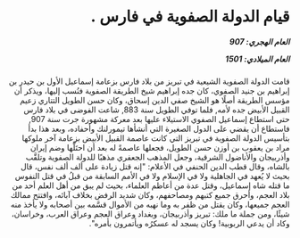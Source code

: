 <h1 dir="rtl">قيام الدولة الصفوية في فارس .</h1>

<h5 dir="rtl">العام الهجري:  907

العام الميلادي: 1501

</h5>

<p dir="rtl">قامت الدولة الصفوية الشيعية في تبريز من بلاد فارس بزعامة إسماعيل الأول بن حيدر بن إبراهيم بن جنيد الصفوي، كان جده إبراهيم شيخ الطريقة الصفوية فنُسب إليها، ويذكر أن مؤسس الطريقة أصلًا هو الشيخ صفي الدين إسحاق، وكان حسن الطويل التتاري زعيم القبيل الأبيض جده لأمه, فلما توفي الطويل سنة 883, شاعت الفوضى في بلاد فارس حتى استطاع إسماعيل الصفوي الاستيلاء عليها بعد معركة مشهورة جرت سنة 907, فاستطاع أن يقضي على الدول الصغيرة التي أنشأها تيمورلنك وأحفاده، وبعد هذا بدأ بتأسيس الدولة الصفوية في تبريز التي كانت عاصمة القبيل الأبيض بزعامة آخر ملوكها مراد بن يعقوب بن أوزن حسن الطويل، فجعلها عاصمةً له بعد أن احتَلَّها وضم إيران وأذربيجان والأناضول الشرقية، وجعل المذهب الجعفري مذهبًا للدولة الصفوية وتلقَّب بالشاه، وقال قطب الدين الحنفي في الأعلام: "إنه قتل زيادة على ألف ألف نفس، قال بحيث لا يُعهد في الجاهلية ولا في الإسلام ولا في الأمم السابقة من قبلُ في قتل النفوس ما قتله شاه إسماعيل، وقتل عدة من أعاظم العلماء، بحيث لم يبق من أهل العلم أحد من بلاد العجم، وأحرق جميع كتبهم ومصاحفهم، وكان شديد الرفض بخلاف آبائه، وافتتح ممالك العجم جميعها، وكان يقتل من ظفر به وما نهبه من الأموال قسَّمه بين أصحابه ولا يأخذ منه شيئًا، ومن جملة ما ملك: تبريز وأذربيجان، وبغداد وعراق العجم وعراق العرب، وخراسان، وكاد أن يدعي الربوبية! وكان يسجد له عسكرُه ويأتمرون بأمره".</p></br>
